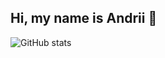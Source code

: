 ## Hi, my name is Andrii 👋

![GitHub stats](https://github-readme-stats.vercel.app/api?username=lutdev&show_icons=true&theme=transparent)